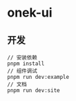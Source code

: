 # onek-ui


## 开发

```
// 安装依赖
pnpm install
// 组件调试
pnpm run dev:example
// 文档
pnpm run dev:site

```